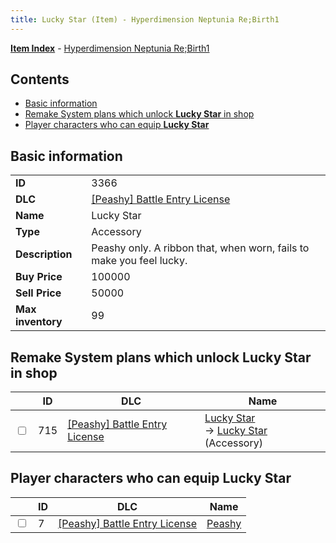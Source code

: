 ```yaml
---
title: Lucky Star (Item) - Hyperdimension Neptunia Re;Birth1
---
```


[**Item Index**](/neptunia/rb1/item/index.html) - [Hyperdimension Neptunia Re;Birth1](/neptunia/rb1)

## Contents

- [Basic information](#basic-information)
- [Remake System plans which unlock **Lucky Star** in shop](#remake-system-plans-which-unlock-lucky-star-in-shop)
- [Player characters who can equip **Lucky Star**](#player-characters-who-can-equip-lucky-star)
## Basic information

|   |   |
| -- | -- |
| **ID** | 3366 |
| **DLC** | [[Peashy] Battle Entry License](/neptunia/rb1/dlc/8-peashy.html) |
| **Name** | Lucky Star |
| **Type** | Accessory |
| **Description** | Peashy only. A ribbon that, when worn, fails to make you feel lucky. |
| **Buy Price** | 100000 |
| **Sell Price** | 50000 |
| **Max inventory** | 99 |


## Remake System plans which unlock **Lucky Star** in shop

|    | ID | DLC | Name |
| -- | -- | --- | ---- |
| <input type="checkbox" id="rb1-remake-8-715" class="trackbox" /> | 715 | [[Peashy] Battle Entry License](/neptunia/rb1/dlc/8-peashy.html) | [Lucky Star](/neptunia/rb1/remake/8-715-lucky-star.html)<br /> → [Lucky Star](/neptunia/rb1/item/8-3366-lucky-star.html) (Accessory) |


## Player characters who can equip **Lucky Star**

|    | ID | DLC | Name |
| -- | -- | --- | ---- |
| <input type="checkbox" id="rb1-player-8-7" class="trackbox" /> | 7 | [[Peashy] Battle Entry License](/neptunia/rb1/dlc/8-peashy.html) | [Peashy](/neptunia/rb1/player/8-7-peashy.html) |
